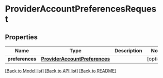 # ProviderAccountPreferencesRequest


## Properties
Name | Type | Description | Notes
------------ | ------------- | ------------- | -------------
**preferences** | [**ProviderAccountPreferences**](ProviderAccountPreferences.md) |  | [optional] 

[[Back to Model list]](../README.md#documentation-for-models) [[Back to API list]](../README.md#documentation-for-api-endpoints) [[Back to README]](../README.md)


